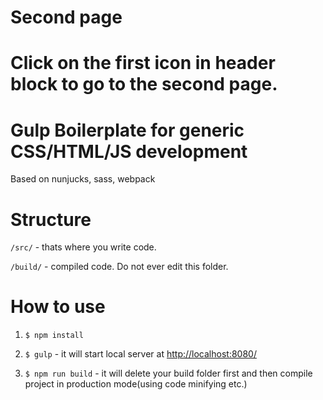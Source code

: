 Second page
=============
Click on the first icon in header block to go to the second page.
=============


Gulp Boilerplate for generic CSS/HTML/JS development
=============

Based on nunjucks, sass, webpack

Structure
=============
`/src/` - thats where you write code.

`/build/` - compiled code. Do not ever edit this folder.


How to use
=============

1) `$ npm install`

2) `$ gulp` - it will start local server at <a href="http://localhost:8080/">http://localhost:8080/</a>

3) `$ npm run build` - it will delete your build folder first and then compile project in production mode(using code minifying etc.)